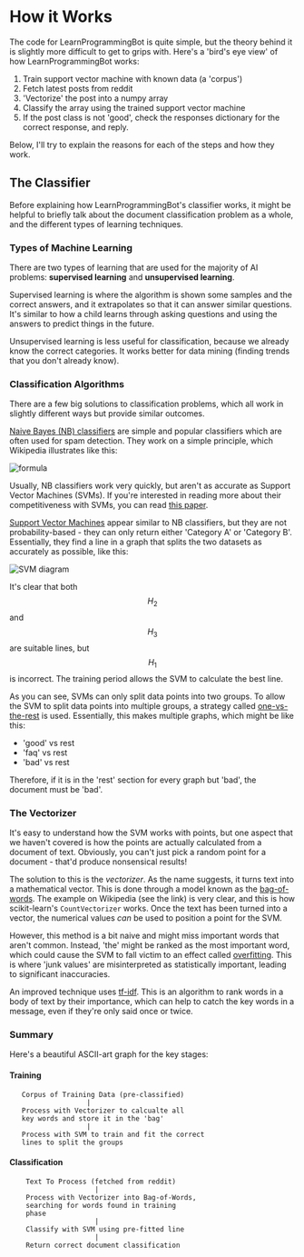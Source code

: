 # How it Works
 The code for LearnProgrammingBot is quite simple, but the theory behind it is slightly more difficult to get to grips with. Here's a 'bird's eye view' of how LearnProgrammingBot works:

1. Train support vector machine with known data (a 'corpus')
2. Fetch latest posts from reddit
3. 'Vectorize' the post into a numpy array
4. Classify the array using the trained support vector machine
5. If the post class is not 'good', check the responses dictionary for the correct response, and reply.

Below, I'll try to explain the reasons for each of the steps and how they work.


## The Classifier
 Before explaining how LearnProgrammingBot's classifier works, it might be helpful to briefly talk about the document classification problem as a whole, and the different types of learning techniques.
 
 ### Types of Machine Learning
 There are two types of learning that are used for the majority of AI problems: **supervised learning** and **unsupervised learning**. 
 
 Supervised learning is where the algorithm is shown some samples and the correct answers, and it extrapolates so that it can answer similar questions. It's similar to how a child learns through asking questions and using the answers to predict things in the future.
 
 Unsupervised learning is less useful for classification, because we already know the correct categories. It works better for data mining (finding trends that you don't already know). 
 
 ### Classification Algorithms
 There are a few big solutions to classification problems, which all work in slightly different ways but provide similar outcomes.
 
 [Naive Bayes (NB) classifiers](https://en.wikipedia.org/wiki/Naive_Bayes_classifier) are simple and popular classifiers which are often used for spam detection. They work on a simple principle, which Wikipedia illustrates like this:
 
 ![formula](https://upload.wikimedia.org/math/c/e/d/cedd117f3768b05f1822ae874d3fc303.png)
 
 Usually, NB classifiers work very quickly, but aren't as accurate as Support Vector Machines (SVMs). If you're interested in reading more about their competitiveness with SVMs, you can read [this paper](http://people.csail.mit.edu/jrennie/papers/icml03-nb.pdf).
 
 [Support Vector Machines](https://en.wikipedia.org/wiki/Support_vector_machine) appear similar to NB classifiers, but they are not probability-based - they can only return either 'Category A' or 'Category B'. Essentially, they find a line in a graph that splits the two datasets as accurately as possible, like this:
 
![SVM diagram](https://upload.wikimedia.org/wikipedia/commons/thumb/b/b5/Svm_separating_hyperplanes_%28SVG%29.svg/512px-Svm_separating_hyperplanes_%28SVG%29.svg.png)

 It's clear that both $$H_2$$ and $$H_3$$ are suitable lines, but $$H_1$$ is incorrect. The training period allows  the SVM to calculate the best line.

 As you can see, SVMs can only split data points into two groups. To allow the SVM to split data points  into multiple groups, a strategy called [one-vs-the-rest](https://en.wikipedia.org/wiki/Multiclass_classification#One-vs.-rest) is used. Essentially, this makes multiple  graphs, which might be like this:
 
 - 'good' vs rest
 - 'faq' vs rest
 - 'bad' vs rest
 
Therefore, if it is in the 'rest' section for every graph but 'bad', the document must be 'bad'.
 
 ### The Vectorizer
 It's easy to understand how the SVM works with points, but one aspect that we haven't covered is how the points are actually calculated from a document of text. Obviously, you can't just pick a random point for a document - that'd produce nonsensical results!
 
 The solution to this is the *vectorizer*. As the name suggests, it turns text into a mathematical vector. This is done through a model known as the [bag-of-words](https://en.wikipedia.org/wiki/Bag-of-words_model). The example on Wikipedia (see the link) is very clear, and this is how scikit-learn's `CountVectorizer` works. Once the text has been turned into a vector, the numerical values *can* be used to position a point for the SVM.
 
 However, this method is a bit naive and might miss important words that aren't common. Instead, 'the' might be ranked as the most important word, which could cause the SVM to fall victim to an effect called [overfitting](https://en.wikipedia.org/wiki/Overfitting). This is where 'junk values' are misinterpreted as statistically important, leading to significant inaccuracies.
 
 An improved technique uses [tf-idf](https://en.wikipedia.org/wiki/Tf%E2%80%93idf). This is an algorithm to rank words in a body of text by their importance, which can help to catch the key words in a message, even if they're only said once or twice.
 
 ### Summary
 Here's a beautiful ASCII-art graph for the key stages:
 
 #### Training
 
       Corpus of Training Data (pre-classified)
                       |
       Process with Vectorizer to calcualte all 
       key words and store it in the 'bag'
                       |
       Process with SVM to train and fit the correct
       lines to split the groups
     
 #### Classification


        Text To Process (fetched from reddit)
                         |
        Process with Vectorizer into Bag-of-Words,
        searching for words found in training
        phase
                         |
        Classify with SVM using pre-fitted line
                         |
        Return correct document classification